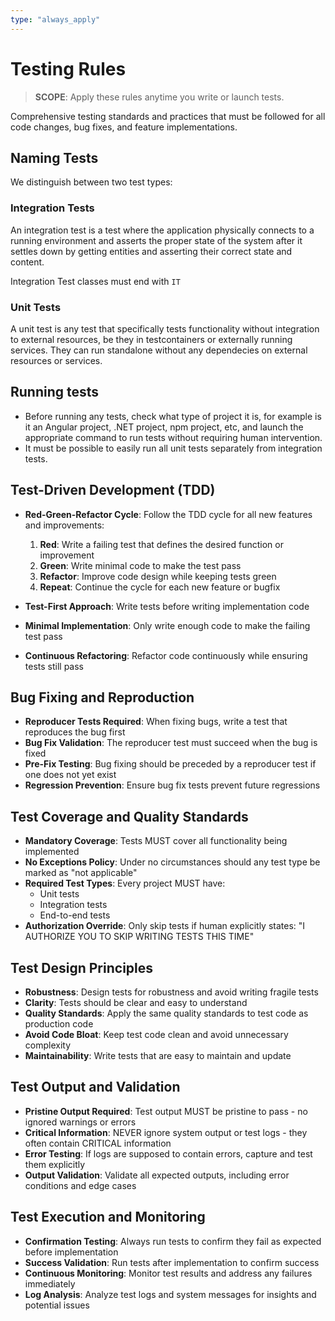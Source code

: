 ```yaml
---
type: "always_apply"
---
```


# Testing Rules

> **SCOPE**: Apply these rules anytime you write or launch tests.

Comprehensive testing standards and practices that must be followed for all code changes, bug fixes, and feature implementations.

## Naming Tests
We distinguish between two test types:

### Integration Tests
An integration test is a test where the application physically connects to a running environment and asserts the proper state of the system after it settles down by getting entities and asserting their correct state and content.

Integration Test classes must end with `IT`

### Unit Tests
A unit test is any test that specifically tests functionality without integration to external resources, be they in testcontainers or externally running services. They can run standalone without any dependecies on external resources or services.

## Running tests
- Before running any tests, check what type of project it is, for example is it an Angular project, .NET project, npm project, etc, and launch the appropriate command to run tests without requiring human intervention.
- It must be possible to easily run all unit tests separately from integration tests.

## Test-Driven Development (TDD)

- **Red-Green-Refactor Cycle**: Follow the TDD cycle for all new features and improvements:
    1. **Red**: Write a failing test that defines the desired function or improvement
    2. **Green**: Write minimal code to make the test pass
    3. **Refactor**: Improve code design while keeping tests green
    4. **Repeat**: Continue the cycle for each new feature or bugfix

- **Test-First Approach**: Write tests before writing implementation code
- **Minimal Implementation**: Only write enough code to make the failing test pass
- **Continuous Refactoring**: Refactor code continuously while ensuring tests still pass

## Bug Fixing and Reproduction

- **Reproducer Tests Required**: When fixing bugs, write a test that reproduces the bug first
- **Bug Fix Validation**: The reproducer test must succeed when the bug is fixed
- **Pre-Fix Testing**: Bug fixing should be preceded by a reproducer test if one does not yet exist
- **Regression Prevention**: Ensure bug fix tests prevent future regressions

## Test Coverage and Quality Standards

- **Mandatory Coverage**: Tests MUST cover all functionality being implemented
- **No Exceptions Policy**: Under no circumstances should any test type be marked as "not applicable"
- **Required Test Types**: Every project MUST have:
    - Unit tests
    - Integration tests
    - End-to-end tests
- **Authorization Override**: Only skip tests if human explicitly states: "I AUTHORIZE YOU TO SKIP WRITING TESTS THIS TIME"

## Test Design Principles

- **Robustness**: Design tests for robustness and avoid writing fragile tests
- **Clarity**: Tests should be clear and easy to understand
- **Quality Standards**: Apply the same quality standards to test code as production code
- **Avoid Code Bloat**: Keep test code clean and avoid unnecessary complexity
- **Maintainability**: Write tests that are easy to maintain and update

## Test Output and Validation

- **Pristine Output Required**: Test output MUST be pristine to pass - no ignored warnings or errors
- **Critical Information**: NEVER ignore system output or test logs - they often contain CRITICAL information
- **Error Testing**: If logs are supposed to contain errors, capture and test them explicitly
- **Output Validation**: Validate all expected outputs, including error conditions and edge cases

## Test Execution and Monitoring

- **Confirmation Testing**: Always run tests to confirm they fail as expected before implementation
- **Success Validation**: Run tests after implementation to confirm success
- **Continuous Monitoring**: Monitor test results and address any failures immediately
- **Log Analysis**: Analyze test logs and system messages for insights and potential issues
